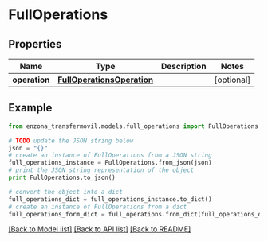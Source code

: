 # FullOperations


## Properties
Name | Type | Description | Notes
------------ | ------------- | ------------- | -------------
**operation** | [**FullOperationsOperation**](FullOperationsOperation.md) |  | [optional] 

## Example

```python
from enzona_transfermovil.models.full_operations import FullOperations

# TODO update the JSON string below
json = "{}"
# create an instance of FullOperations from a JSON string
full_operations_instance = FullOperations.from_json(json)
# print the JSON string representation of the object
print FullOperations.to_json()

# convert the object into a dict
full_operations_dict = full_operations_instance.to_dict()
# create an instance of FullOperations from a dict
full_operations_form_dict = full_operations.from_dict(full_operations_dict)
```
[[Back to Model list]](../README.md#documentation-for-models) [[Back to API list]](../README.md#documentation-for-api-endpoints) [[Back to README]](../README.md)


